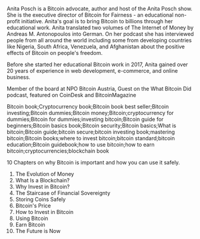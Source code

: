 Anita Posch is a Bitcoin advocate, author and host of the Anita Posch show. She is the executive director of Bitcoin for Fairness - an educational non-profit initiative. Anita's goal is to bring Bitcoin to billions through her educational work. Anita translated two volumes of The Internet of Money by Andreas M. Antonopoulos into German. On her podcast she has interviewed people from all around the world including some from developing countries like Nigeria, South Africa, Venezuela, and Afghanistan about the positive effects of Bitcoin on people's freedom.

Before she started her educational Bitcoin work in 2017, Anita gained over 20 years of experience in web development, e-commerce, and online business.

Member of the board at NPO Bitcoin Austria, Guest on the What Bitcoin Did podcast, featured on CoinDesk and BitcoinMagazine

Bitcoin book;Cryptocurrency book;Bitcoin book best seller;Bitcoin investing;Bitcoin dummies;Bitcoin money;Bitcoin;cryptocurrency for dummies;Bitcoin for dummies;investing bitcoin;Bitcoin guide for beginners;Bitcoin basics book;Bitcoin security;Bitcoin basics;What is bitcoin;Bitcoin guide;bitcoin secure;bitcoin investing book;mastering bitcoin;Bitcoin books;where to invest bitcoin;bitcoin standard;bitcoin education;Bitcoin guidebook;how to use bitcoin;how to earn bitcoin;cryptocurrencies;blockchain book

10 Chapters on why Bitcoin is important and how you can use it safely.
1.  The Evolution of Money
2.  What Is a Blockchain?
3.  Why Invest in Bitcoin?
4.  The Staircase of Financial Sovereignty
5.  Storing Coins Safely
6.  Bitcoin's Price
7.  How to Invest in Bitcoin
8.  Using Bitcoin
9.  Earn Bitcoin
10.  The Future is Now

